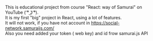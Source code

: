 This is educational project from course "React: way of Samurai" on YouTube ( ͡° ͜ʖ ͡°).  
It is my first "big" project in React, using a lot of features.  
It will not work, if you have not account in https://social-network.samuraijs.com/  
Also you need added your token ( web key) and id frow samurai.js API  
